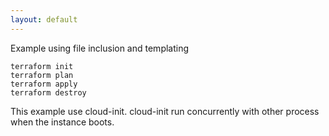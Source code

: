 ```yaml
---
layout: default
---
```


Example using file inclusion and templating

    terraform init
    terraform plan
    terraform apply
    terraform destroy

This example use cloud-init.
cloud-init run concurrently with other process when the instance boots.
